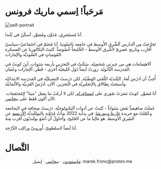 <html>
<head>
  <meta name="viewport" content="width=device-width, initial-scale=1.0">
  <style>
    
    @import url('https://fonts.googleapis.com/css2?family=Epilogue:ital,wght@0,400;0,500;1,400;1,500&family=Karla:wght@300&display=swap');
    @import url('https://fonts.googleapis.com/css2?family=Amiri&display=swap');
    
  body {
  background-color: #FAFAFA;
  max-width: 500px;
  float: center;
  width: 80%; /* The width is 60%, by default */
  margin-left: auto;
  margin-right: auto;
}

h1 {
  color: #424242;
  font-family: Karla, sans-serif;
  font-weight: 300;
  text-align: center;
  font-size: 35px;
}
    
h2 { 
  color: #424242;
  font-family: Karla, sans-serif;
  font-weight: 300;
  text-align: center;
  font-size: 30px;
    } 
    
 h3 { 
  color: #424242;
  font-family: Karla, sans-serif;
  font-weight: 300;
  text-align: center;
  font-size: 25px;
    } 
    
  h4 { 
  color: #424242;
  font-family: Karla, sans-serif;
  font-weight: 300;
  text-align: center;
  font-size: 20px;
    }

p {
  color: #424242;
  font-family: Epilogue, sans-serif;
  font-weight: 400;
  font-size: 16px;
  text-align: justify;
  line-height: 1.5;
  }
    
span.small {
  color: #424242;
  font-family: 'Amiri', serif;
  font-size: 30px;
  text-align: center;
    }
    
a { 
  color: #58ACFA; 
  text-decoration: none;
    } 
 
a:hover { 
  color: #58ACFA;
  text-decoration: underline;
  text-decoraion-thickness: 0.3em;
  
    } 
    
img {
  display: block;
  margin-left: auto;
  margin-right: auto;
  width: 50%;
}
    
    ::-moz-selection {
  color: $black;
  background: #58ACFA;
}
::selection {
  color: $black;
  background: #58ACFA;
}
    
  </style>
<title>Marek Fronc</title>
</head>
<body>

<h1>مَرحَباً! اِسمي ماريك فرونس</h1>

 <img src="https://i.postimg.cc/0N2VRbhh/D146074-E-0-C75-434-C-8-B13-F627-C0382682.png" alt="self-portrait" style="max-width:100%;height:auto;" />
  
أنا مُستَشرِق، مُدَوَّن ومُصَوِّر. أسكُنُ في بُلَندا. 

تَخرَّجتُ مِن ألدارس ألشَّرق الأَوسط في جامِعة يَاغيلونيا. أنا مُحتَمّ في اجتَماعيّ-سياسيّ أَقارِب وتاريج عَصرِيّ لأشَّرق الأوسطَ - الخّليجاً خُضُوصاً. كَتَبتُ البَكالوريا عن العسكرة القَومياتٍ في السَّوديَّة والإمارات.

ألاهتِمامات هي من خِبرتي شَخصِيّة. سَكَنتُ في البَحرَين بأربعة سَنَوات, أينَ كونتُ في المَدرَسة الثّانَويّة. زورتُ أيضاً دُوَل خّليجيّة أُخرَى - قَطَر، ألإمارات وعُمان. 

أُحِبُّ أن أدرُسَ لُغةً. البُلَنديّة اللُغَتي الوَطَنيّة, لكن دَرَستُ التشيكيَّة في المَدرَسة الابتَدائيّة وأسبَحتُ بِطالاق بِالإنجليزيّة في البَحرَين. ألآن، أدرُسُ العَرَبيَّة والألمانيَّة. 

أنا مُصَوِّر. كونتُ نَشرَتُ صُوَري على [انستاغرام](https://instagram.com/abumarkey), لكن لا أرغَبُ ما يفعل "ميتا" لِإمُجتَمَعات.  الآن أكون فَقَط على [بيحانس](https://www.behance.net/marekfronc).   
  
  عَملَتُ صاهيفياً بَعَضَ سَنَواتاً - كَتَبتُ عن أدوات ألتِكنولوجيَّة. دَرَستُ صِحافة في البجامعة وعّمّلتُ مع جريدة [غازيتا ويبورشا](https://en.wikipedia.org/wiki/Gazeta_Wyborcza). في بِدأية 2022 بدأتُ مُدَوَّنة بِالبوللَنديَّة [الأَرَبِسم](https://abumarkey.github.io/arabizmy/) عن الشَِرق الأوسَط. هو غالِباَ ما عن الخَليج، وأُحاوِلُ أن أضَعَ  بولَنديّون أقرب مِنهُ
  
أنا أيضاً لاسلطويّ، أُوروبيّ وراكِب الدَّرّجة. 

  <h1>التَّصال</h1>
<p style="text-align:center"><a rel="me" href="https://101010.pl/@marc">ماستودون</a> &middot; <a href="https://www.behance.net/marekfronc">بيحانس</a> &middot; إيميل: marek.fronc@proton.me</p>

